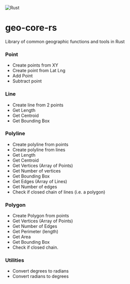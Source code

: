 ![Rust](https://github.com/bencalnan/geo-core-rs/workflows/Rust/badge.svg)

# geo-core-rs
Library of common geographic functions and tools in Rust


### Point
 - Create points from XY
 - Create point from Lat Lng
 - Add Point
 - Subtract point

 ### Line
 - Create line from 2 points
 - Get Length
 - Get Centroid
 - Get Bounding Box

 ### Polyline

- Create polyline from points
- Create polyline from lines
- Get Length
- Get Centroid
- Get Vertices (Array of Points)
- Get Number of vertices
- Get Bounding Box
- Get Edges (Array of Lines)
- Get Number of edges
- Check if closed chain of lines (i.e. a polygon)


### Polygon

- Create Polygon from points
- Get Vertices (Array of Points)
- Get Number of Edges
- Get Perimeter (length)
- Get Area
- Get Bounding Box
- Check if closed chain. 


### Utilities

- Convert degrees to radians
- Convert radians to degrees